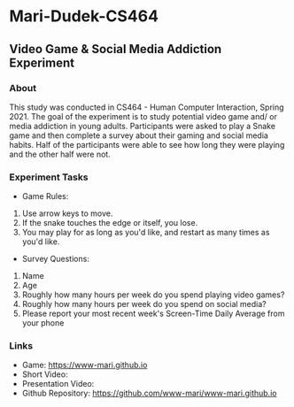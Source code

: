 # Mari-Dudek-CS464

## Video Game & Social Media Addiction Experiment

### About
This study was conducted in CS464 - Human Computer Interaction, Spring 2021. The goal of the 
experiment is to study potential video game and/ or media addiction in young adults. 
Participants were asked to play a Snake game and then complete a survey about their gaming 
and social media habits. Half of the participants were able to see how long they were playing 
and the other half were not.  

### Experiment Tasks
* Game Rules: 
1. Use arrow keys to move. 
2. If the snake touches the edge or itself, you lose. 
3. You may play for as long as you'd like, and restart as many times as you'd like. 

* Survey Questions:
1. Name
2. Age
3. Roughly how many hours per week do you spend playing video games?
4. Roughly how many hours per week do you spend on social media?
5. Please report your most recent week's Screen-Time Daily Average from your phone 

### Links
* Game: https://www-mari.github.io
* Short Video:
* Presentation Video:
* Github Repository: https://github.com/www-mari/www-mari.github.io
